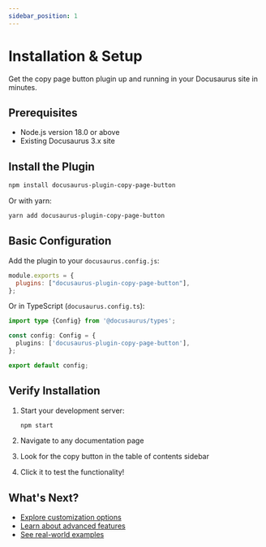 ```yaml
---
sidebar_position: 1
---
```


# Installation & Setup

Get the copy page button plugin up and running in your Docusaurus site in minutes.

## Prerequisites

- Node.js version 18.0 or above
- Existing Docusaurus 3.x site

## Install the Plugin

```bash
npm install docusaurus-plugin-copy-page-button
```

Or with yarn:

```bash
yarn add docusaurus-plugin-copy-page-button
```

## Basic Configuration

Add the plugin to your `docusaurus.config.js`:

```js
module.exports = {
  plugins: ["docusaurus-plugin-copy-page-button"],
};
```

Or in TypeScript (`docusaurus.config.ts`):

```ts
import type {Config} from '@docusaurus/types';

const config: Config = {
  plugins: ['docusaurus-plugin-copy-page-button'],
};

export default config;
```

## Verify Installation

1. Start your development server:
   ```bash
   npm start
   ```

2. Navigate to any documentation page

3. Look for the copy button in the table of contents sidebar

4. Click it to test the functionality!

## What's Next?

- [Explore customization options](./customization)
- [Learn about advanced features](./advanced-features)
- [See real-world examples](./examples)